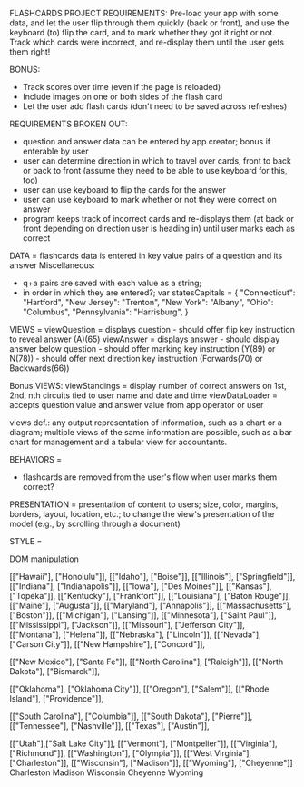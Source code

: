 FLASHCARDS PROJECT REQUIREMENTS:
Pre-load your app with some data, and let the user flip through them quickly (back or front), and use the keyboard (to) flip the card, and to mark whether they got it right or not. Track which cards were incorrect, and re-display them until the user gets them right!

BONUS:
+ Track scores over time (even if the page is reloaded)
+ Include images on one or both sides of the flash card
+ Let the user add flash cards (don't need to be saved across refreshes)

REQUIREMENTS BROKEN OUT:
- question and answer data can be entered by app creator; bonus if enterable by user
- user can determine direction in which to travel over cards, front to back or back to front (assume they need to be able to use keyboard for this, too)
- user can use keyboard to flip the cards for the answer
- user can use keyboard to mark whether or not they were correct on answer
- program keeps track of incorrect cards and re-displays them (at back or front depending on direction user is heading in) until user marks each as correct


DATA =
  flashcards data is entered in key value pairs of a question and its answer
  Miscellaneous:
  - q+a pairs are saved with each value as a string;
  - in order in which they are entered?;
  var statesCapitals = {
  "Connecticut": "Hartford",
  "New Jersey": "Trenton",
  "New York": "Albany",
  "Ohio": "Columbus",
  "Pennsylvania": "Harrisburg",
}


VIEWS =
  viewQuestion = displays question
                - should offer flip key instruction to reveal answer (A)(65)
  viewAnswer = displays answer
                - should display answer below question
                - should offer marking key instruction (Y(89) or N(78))
                - should offer next direction key instruction (Forwards(70) or Backwards(66))

  Bonus VIEWS:
  viewStandings = display number of correct answers on 1st, 2nd, nth circuits tied to user name and date and time
  viewDataLoader = accepts question value and answer value from app operator or user

views def.:
any output representation of information,
such as a chart or a diagram; multiple views of
the same information are possible, such as a bar
chart for management and a tabular view for accountants.


BEHAVIORS =
  - flashcards are removed from the user's flow when user marks them correct?


PRESENTATION = presentation of content to users;
size, color, margins, borders, layout, location,
etc.; to change the view's presentation of
the model (e.g., by scrolling through a document)

STYLE =

DOM manipulation

[["Hawaii"], ["Honolulu"]],
[["Idaho"], ["Boise"]],
[["Illinois"], ["Springfield"]],
[["Indiana"], ["Indianapolis"]],
[["Iowa"], ["Des Moines"]],
[["Kansas"], ["Topeka"]],
[["Kentucky"], ["Frankfort"]],
[["Louisiana"], ["Baton Rouge"]],
[["Maine"], ["Augusta"]],
[["Maryland"], ["Annapolis"]],
[["Massachusetts"], ["Boston"]],
[["Michigan"], ["Lansing"]],
[["Minnesota"], ["Saint Paul"]],
[["Mississippi"], ["Jackson"]],
[["Missouri"], ["Jefferson City"]],
[["Montana"], ["Helena"]],
[["Nebraska"], ["Lincoln"]],
[["Nevada"], ["Carson City"]],
[["New Hampshire"], ["Concord"]],

[["New Mexico"], ["Santa Fe"]],
[["North Carolina"], ["Raleigh"]],
[["North Dakota"], ["Bismarck"]],

[["Oklahoma"], ["Oklahoma City"]],
[["Oregon"], ["Salem"]],
[["Rhode Island"], ["Providence"]],

[["South Carolina"], ["Columbia"]],
[["South Dakota"], ["Pierre"]],
[["Tennessee"], ["Nashville"]],
[["Texas"], ["Austin"]],

[["Utah"],["Salt Lake City"]],
[["Vermont"], ["Montpelier"]],
[["Virginia"], ["Richmond"]],
[["Washington"], ["Olympia"]],
[["West Virginia"], ["Charleston"]],
[["Wisconsin"], ["Madison"]],
[["Wyoming"], ["Cheyenne"]]
Charleston
Madison	Wisconsin
Cheyenne	Wyoming
